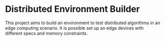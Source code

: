 # Distributed Environment Builder

This project aims to build an environment to test distributed algorithms in an edge computing scenario.
It is possible set up an edge devices with different specs and memory constraints.